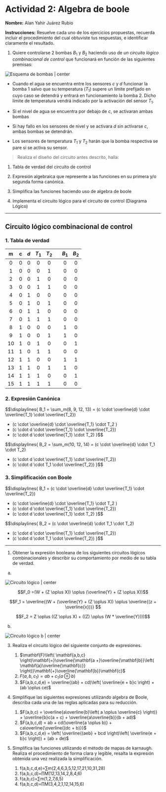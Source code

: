 # Actividad 2: Algebra de boole

**Nombre:** Alan Yahir Juárez Rubio

**Instrucciones:** Resuelve cada uno de los ejercicios propuestas, recuerda incluir el procedimiento del cual obtuviste tus respuestas, e identificar claramente el resultado.

1.  Quiere controlarse 2 bombas $B_1$ y $B_2$ haciendo uso de _un circuito lógico combinacional de control_ que funcionará en función de las siguientes premisas:

![Esquema de bombas | center ](Attachments/1-bombas-esquema.jpg)


- Cuando el agua se encuentra entre los sensores $c$ y $d$ funcionar la bomba 1 salvo que su temperatura ($T_1$) supere un límite prefijado en cuyo caso se detendrá y entrará en funcionamiento la bomba 2. Dicho límite de temperatura vendrá indicado por la activación del sensor $T_1$.

- Si el nivel de agua se encuentra por debajo de $c$, se activaran ambas bombas

- Si hay fallo en los sensores de nivel y se activara $d$ sin activarse $c$, ambas bombas se detendrán.

- Los sensores de temperatura $T_1$ y $T_2$ harán que la bomba respectiva se pare si se activa su sensor.

> Realiza el diseño del circuito antes descrito, halla:

1.  Tabla de verdad del circuito de control

2.  Expresión algebraica que represente a las funciones en su primera y/o segunda forma canónica.

3.  Simplifica las funciones haciendo uso de algebra de boole

4.  Implementa el circuito lógico para el circuito de control (Diagrama Lógico)

<div style="page-break-after: always;"></div>

---
## Circuito lógico combinacional de control

### 1. Tabla de verdad

|  m  |  c  | $d$ | $T_1$ | $T_2$ |     | $B_1$ | $B_2$ |
|:---:|:---:|:---:|:-----:|:-----:| --- |:-----:|:-----:|
|  0  |  0  |  0  |   0   |   0   |     |   0   |   0   |
|  1  |  0  |  0  |   0   |   1   |     |   0   |   0   |
|  2  |  0  |  0  |   1   |   0   |     |   0   |   0   |
|  3  |  0  |  0  |   1   |   1   |     |   0   |   0   |
|  4  |  0  |  1  |   0   |   0   |     |   0   |   0   |
|  5  |  0  |  1  |   0   |   1   |     |   0   |   0   |
|  6  |  0  |  1  |   1   |   0   |     |   0   |   0   |
|  7  |  0  |  1  |   1   |   1   |     |   0   |   0   |
|  8  |  1  |  0  |   0   |   0   |     |   1   |   0   |
|  9  |  1  |  0  |   0   |   1   |     |   1   |   0   |
| 10  |  1  |  0  |   1   |   0   |     |   0   |   1   |
| 11  |  1  |  0  |   1   |   1   |     |   0   |   0   |
| 12  |  1  |  1  |   0   |   0   |     |   1   |   1   |
| 13  |  1  |  1  |   0   |   1   |     |   1   |   0   |
| 14  |  1  |  1  |   1   |   0   |     |   0   |   1   |
| 15  |  1  |  1  |   1   |   1   |     |   0   |   0   |

### 2. Expresión Canónica

<!-- \sum _{m \in \{8, 9, 12, 13\}} -->

$$\displaylines{ B_1 = \sum_m(8, 9, 12, 13) 
= (c \cdot \overline{d} \cdot \overline{T_1} \cdot \overline{T_2})
+ (c \cdot \overline{d} \cdot \overline{T_1} \cdot T_2 )
+ (c \cdot d \cdot \overline{T_1} \cdot \overline{T_2})
+ (c \cdot d \cdot \overline{T_1} \cdot T_2)
}$$

$$\displaylines{ B_2 = \sum_m(10, 12, 14) 
= (c \cdot \overline{d} \cdot T_1 \cdot T_2)
+ (c \cdot d \cdot \overline{T_1} \cdot \overline{T_2})
+ (c \cdot d \cdot T_1 \cdot \overline{T_2})
}$$

### 3. Simplificación con Boole

$$\displaylines{ B_1
= (c \cdot \overline{d} \cdot \overline{T_1} \cdot \overline{T_2})
+ (c \cdot \overline{d} \cdot \overline{T_1} \cdot T_2 )
+ (c \cdot d \cdot \overline{T_1} \cdot \overline{T_2})
+ (c \cdot d \cdot \overline{T_1} \cdot T_2)
}$$

$$\displaylines{ B_2
= (c \cdot \overline{d} \cdot T_1 \cdot T_2)
+ (c \cdot d \cdot \overline{T_1} \cdot \overline{T_2})
+ (c \cdot d \cdot T_1 \cdot \overline{T_2})
}$$

---

<div style="page-break-after: always;"></div>
 
1.  Obtener la expresión booleana de los siguientes circuitos lógicos combinacionales y describir su comportamiento por medio de su tabla de verdad.
 

<ol type="a">
	<li></li>
</ol>



![Circuito lógico | center](Attachments/2-circuito-lógico-a.jpg)

$$F_0 =(W + (Z \oplus X)) \oplus (\overline{Y} + (Z \oplus X))$$

$$F_1 = \overline{(W + (\overline{Y} + (Z \oplus X)) \oplus \overline{(z + \overline{x})}} $$

$$F_2 = Z \oplus ((Z \oplus X) + ((Z) \oplus (W * \overline{Y})))$$

<ol start="2" type="a">
	<li></li>
</ol>

![Circuito lógico b | center](Attachments/3-circuito-lógico-b.jpg)

3.  Realiza el circuito lógico del siguiente conjunto de expresiones.
	1.  $\mathbf{F}\left( \mathbf{a,b,c} \right)\mathbf{=}\overline{\mathbf{a +}\overline{\mathbf{b}}\left( \mathbf{a}\overline{\mathbf{c}} \right)}\mathbf{+}\overline{\mathbf{b}}\mathbf{c}$
	2.  $F\left( a,b,c_{1} \right) = ab + c_{1}(a \oplus b)$
	3.  $F(a,b,c,d,e) = \overline{(ab} + cd)\left( \overline{e + b}c \right) + (ab \oplus ce)$

 
4. Simplifique las siguientes expresiones utilizando algebra de Boole, describa cada una de las reglas aplicadas para su reducción.
	1.  $F(a,b,c) = \overline{a\overline{b}\left( a \oplus \overline{c} \right)} + \overline{b}c(a + c) + \overline{a\overline{b}}(b + ad)$
	2.  $F(a,b,c,d) = ab + cd(\overline{a \oplus b)} + ca\overline{\overline{(dc + b)}}$
	3.  $F(a,b,c,d,e) = \left( \overline{(aeb} + bcd \right)\left( \overline{e + b}c \right)) + (ab + de)$

 
4. Simplifica las funciones utilizando el método de mapas de karnaugh. Realiza el procedimiento de forma clara y legible, resalta la expresión obtenida una vez realizada la simplificación.
	1.  f(a,b,c,d,e)=∑m(2,4,6,3,5,12,17,21,10,31,28)
	2.  f(a,b,c,d)=∏M(12,13,14,2,8,4,6)
	3.  f(a,b,c)=∑m(1,2,7,6,5)
	4.  f(a,b,c,d)=∏M(3,4,2,1,12,14,15,6)
